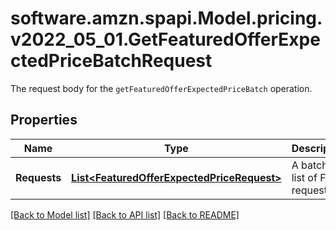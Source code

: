# software.amzn.spapi.Model.pricing.v2022_05_01.GetFeaturedOfferExpectedPriceBatchRequest
The request body for the `getFeaturedOfferExpectedPriceBatch` operation.

## Properties

Name | Type | Description | Notes
------------ | ------------- | ------------- | -------------
**Requests** | [**List&lt;FeaturedOfferExpectedPriceRequest&gt;**](FeaturedOfferExpectedPriceRequest.md) | A batched list of FOEP requests. | [optional] 

[[Back to Model list]](../README.md#documentation-for-models) [[Back to API list]](../README.md#documentation-for-api-endpoints) [[Back to README]](../README.md)

